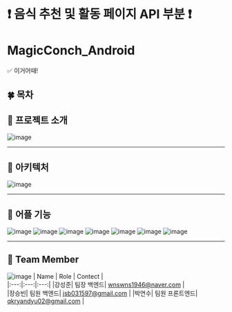 # ❗ **음식 추천 및 활동 페이지 API 부분** ❗
# MagicConch_Android
✅ 이거어때! 

## 🍀 목차

## 🌴 프로젝트 소개  
![image](https://github.com/A-Magic-Conch/MagicConch_Android/assets/37481441/41041c52-a7ef-4894-9ec8-ce8276805eef)

--------------------------------------------------------------------------------------------------------------------

## 🐸 아키텍처
![image](https://github.com/A-Magic-Conch/MagicConch_Android/assets/37481441/19f90f61-f8b1-4159-a5a9-5bf6f7477a00)

--------------------------------------------------------------------------------------------------------------------
## 🌱 어플 기능 
![image](https://github.com/A-Magic-Conch/MagicConch_Android/assets/37481441/b8e43a0b-fded-4b13-a7c3-c73da402f891)
![image](https://github.com/A-Magic-Conch/MagicConch_Android/assets/37481441/9f9a6f25-ecc1-49bf-b237-8edb544c573a)
![image](https://github.com/A-Magic-Conch/MagicConch_Android/assets/37481441/6ff83741-d456-4588-9549-ef3c6230227c)
![image](https://github.com/A-Magic-Conch/MagicConch_Android/assets/37481441/28f73c2c-6669-4366-aee7-edeecc1e950d)
![image](https://github.com/A-Magic-Conch/MagicConch_Android/assets/37481441/fa1b834c-ed63-45ec-a964-6959d1e73021)
![image](https://github.com/A-Magic-Conch/MagicConch_Android/assets/37481441/d9ec30cb-b976-4af3-82f6-b1211b852daa)
![image](https://github.com/A-Magic-Conch/MagicConch_Android/assets/37481441/af734994-261c-44ed-80d8-c85614efbd8a)

--------------------------------------------------------------------------------------------------------------------

## 🎄 Team Member
![image](https://github.com/A-Magic-Conch/MagicConch_Android/assets/37481441/ced4120f-38c9-4e9a-b903-4dd2e41b5b33)
| Name | Role | Contect |   
|:---:|:---:|:---:| 
|강성준| 팀장 백엔드| wnswns1946@naver.com |  
|장승빈| 팀원 백엔드| jsb031597@gmail.com |
|박연수| 팀원 프론트엔드| qkryandyu02@gmail.com |  


